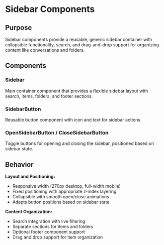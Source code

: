 # Sidebar Components

## Purpose
Sidebar components provide a reusable, generic sidebar container with collapsible functionality, search, and drag-and-drop support for organizing content like conversations and folders.

## Components

### Sidebar
Main container component that provides a flexible sidebar layout with search, items, folders, and footer sections.

### SidebarButton
Reusable button component with icon and text for sidebar actions.

### OpenSidebarButton / CloseSidebarButton
Toggle buttons for opening and closing the sidebar, positioned based on sidebar state.

## Behavior

**Layout and Positioning:**
- Responsive width (270px desktop, full-width mobile)
- Fixed positioning with appropriate z-index layering
- Collapsible with smooth open/close animations
- Adapts button positions based on sidebar state

**Content Organization:**
- Search integration with live filtering
- Separate sections for items and folders
- Optional footer component support
- Drag and drop support for item organization
